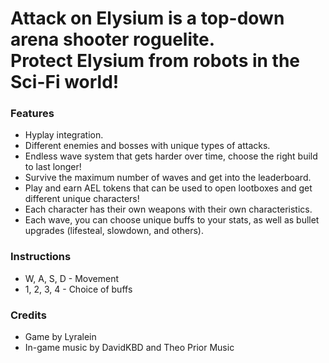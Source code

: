 <h1>Attack on Elysium is a top-down arena shooter roguelite.</br>
Protect Elysium from robots in the Sci-Fi world!</h1>

<h3>Features</h3>
<ul>
<li>Hyplay integration.</li>
<li>Different enemies and bosses with unique types of attacks.</li>
<li>Endless wave system that gets harder over time, choose the right build to last longer!</li>
<li>Survive the maximum number of waves and get into the leaderboard.</li>
<li>Play and earn AEL tokens that can be used to open lootboxes and get different unique characters!</li>
<li>Each character has their own weapons with their own characteristics.</li>
<li>Each wave, you can choose unique buffs to your stats, as well as bullet upgrades (lifesteal, slowdown, and others).</li>
</ul>

<h3>Instructions</h3>
<ul>
<li>W, A, S, D - Movement</li>
<li>1, 2, 3, 4 - Choice of buffs</li>
</ul>

<h3>Credits</h3>
<ul>
<li>Game by Lyralein</li>
<li>In-game music by DavidKBD and Theo Prior Music</li>
</ul>
